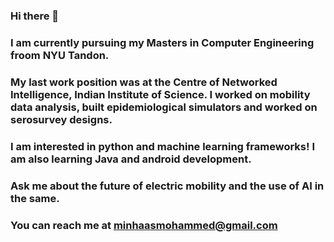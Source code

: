 ### Hi there 👋
### I am currently pursuing my Masters in Computer Engineering froom NYU Tandon.
### My last work position was at the Centre of Networked Intelligence, Indian Institute of Science. I worked on mobility data analysis, built epidemiological simulators and worked on serosurvey designs. 
### I am interested in python and machine learning frameworks! I am also learning Java and android development. 
### Ask me about the future of electric mobility and the use of AI in the same. 

### You can reach me at minhaasmohammed@gmail.com

<!--
**Minhaas/Minhaas** is a ✨ _special_ ✨ repository because its `README.md` (this file) appears on your GitHub profile.

Here are some ideas to get you started:

- 🔭 I’m currently working on ...
- 🌱 I’m currently learning ...
- 👯 I’m looking to collaborate on ...
- 🤔 I’m looking for help with ...
- 💬 Ask me about ...
- 📫 How to reach me: ...
- 😄 Pronouns: ...
- ⚡ Fun fact: ...
-->
